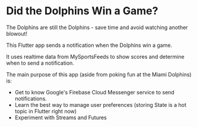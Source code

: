 # Did the Dolphins Win a Game?

The Dolphins are still the Dolphins - save time and avoid watching another blowout!

This Flutter app sends a notification when the Dolphins win a game.

It uses realtime data from MySportsFeeds to show scores and determine when to send a notification.

The main purpose of this app (aside from poking fun at the Miami Dolphins) is:

- Get to know Google's Firebase Cloud Messenger service to send notifications.
- Learn the best way to manage user preferences (storing State is a hot topic in Flutter right now)
- Experiment with Streams and Futures